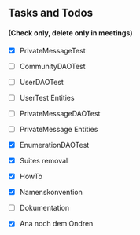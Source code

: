 ## Tasks and Todos
#### (Check only, delete only in meetings)
  * [x] PrivateMessageTest
  * [ ] CommunityDAOTest
  * [ ] UserDAOTest
  *	[ ] UserTest Entities
  * [ ] PrivateMessageDAOTest 
  * [ ] PrivateMessage Entities
  * [x] EnumerationDAOTest
  * [x] Suites removal
  * [x] HowTo
  * [x] Namenskonvention
  * [ ] Dokumentation
  * [x] Ana noch dem Ondren

  
  
